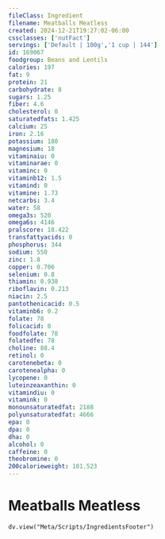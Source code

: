 ```yaml
---
fileClass: Ingredient
filename: Meatballs Meatless
created: 2024-12-21T19:27:02-06:00
cssclasses: ['nutFact']
servings: ['Default | 100g','1 cup | 144']
id: 169067
foodgroup: Beans and Lentils
calories: 197
fat: 9
protein: 21
carbohydrate: 8
sugars: 1.25
fiber: 4.6
cholesterol: 0
saturatedfats: 1.425
calcium: 25
iron: 2.16
potassium: 180
magnesium: 18
vitaminaiu: 0
vitaminarae: 0
vitaminc: 0
vitaminb12: 1.5
vitamind: 0
vitamine: 1.73
netcarbs: 3.4
water: 58
omega3s: 520
omega6s: 4146
pralscore: 18.422
transfattyacids: 0
phosphorus: 344
sodium: 550
zinc: 1.8
copper: 0.706
selenium: 0.8
thiamin: 0.938
riboflavin: 0.213
niacin: 2.5
pantothenicacid: 0.5
vitaminb6: 0.2
folate: 78
folicacid: 0
foodfolate: 78
folatedfe: 78
choline: 88.4
retinol: 0
carotenebeta: 0
carotenealpha: 0
lycopene: 0
luteinzeaxanthin: 0
vitamindiu: 0
vitamink: 0
monounsaturatedfat: 2188
polyunsaturatedfat: 4666
epa: 0
dpa: 0
dha: 0
alcohol: 0
caffeine: 0
theobromine: 0
200calorieweight: 101.523
---
```


# Meatballs Meatless

```dataviewjs
dv.view("Meta/Scripts/IngredientsFooter")
```